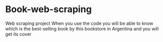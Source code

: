 # Book-web-scraping
Web scraping project
When you use the code you will be able to know which is the best-selling book by this bookstore in Argentina and you will get its cover
